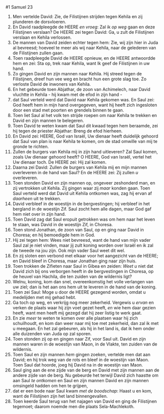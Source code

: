 #1 Samuel 23
1. Men vertelde David: Zie, de Filistijnen strijden tegen Kehila en zij plunderen de dorsvloeren.
2. En David raadpleegde de HEERE *en vroeg*: Zal ik *op weg* gaan en deze Filistijnen verslaan? De HEERE zei tegen David: Ga, u zult de Filistijnen verslaan en Kehila verlossen.
3. De mannen van David zeiden echter tegen hem: Zie, wij zijn hier in Juda al bevreesd; hoeveel te meer als wij naar Kehila, naar de gelederen van de Filistijnen zullen gaan.
4. Toen raadpleegde David de HEERE opnieuw, en de HEERE antwoordde hem en zei: Sta op, trek naar Kehila, want Ik geef de Filistijnen in uw hand.
5. Zo gingen David en zijn mannen naar Kehila. Hij streed tegen de Filistijnen, dreef hun vee weg en bracht hun een grote slag toe. Zo verloste David de inwoners van Kehila.
6. En het gebeurde toen Abjathar, de zoon van Achimelech, naar David vluchtte in Kehila - hij kwam met de efod in zijn hand -
7. dat Saul verteld werd dat David naar Kehila gekomen was. En Saul zei: God heeft hem in mijn hand overgegeven, want hij heeft zich ingesloten door een stad met poorten en grendels binnen te gaan.
8. Toen liet Saul al het volk ten strijde roepen om naar Kehila te trekken en David en zijn mannen te belegeren.
9. Toen David te weten kwam dat Saul dit kwaad tegen hem beraamde, zei hij tegen de priester Abjathar: Breng de efod hierheen.
10. En David zei: HEERE, God van Israël, Uw dienaar heeft duidelijk gehoord dat Saul van plan is naar Kehila te komen, om de stad omwille van mij te gronde te richten.
11. Zullen de burgers van Kehila mij in zijn hand uitleveren? Zal Saul komen, zoals Uw dienaar gehoord heeft? O HEERE, God van Israël, vertel het Uw dienaar toch. De HEERE zei: Hij zal komen.
12. Daarna zei David: Zullen de burgers van Kehila mij en mijn mannen overleveren in de hand van Saul? En de HEERE zei: Zij zullen *u* overleveren.
13. Toen stonden David en zijn mannen op, ongeveer zeshonderd man, en zij vertrokken uit Kehila. Zij gingen waar zij *maar* konden gaan. Toen Saul verteld werd dat David uit Kehila ontkomen was, zag hij ervan af *daarheen* uit te trekken.
14. David verbleef in de woestijn in de bergvestingen; hij verbleef in het bergland in de woestijn Zif. Saul zocht hem alle dagen, maar God gaf hem niet over in zijn hand.
15. Toen David zag dat Saul eropuit getrokken was om hem naar het leven te staan, was David in de woestijn Zif, in Choresa.
16. Toen stond Jonathan, de zoon van Saul, op en ging naar David in Choresa; en hij bemoedigde hem in God.
17. Hij zei tegen hem: Wees niet bevreesd, want de hand van mijn vader Saul zal je niet vinden, maar jij zult koning worden over Israël en ik zal de tweede na jou zijn. Ook mijn vader Saul weet dit wel.
18. En zij sloten een verbond met elkaar voor het aangezicht van de HEERE; en David bleef in Choresa, maar Jonathan ging naar zijn huis.
19. Toen trokken de Zifieten naar Saul in Gibea en zeiden: *Weet u* niet dat David zich bij ons verborgen heeft in de bergvestingen in Choresa, op de heuvel van Hachila, die ten zuiden van de wildernis ligt?
20. Welnu, koning, kom dan snel, overeenkomstig het volle verlangen van uw ziel; dan is het aan ons hem uit te leveren in de hand van de koning.
21. Toen zei Saul: Moge u door de HEERE gezegend worden, omdat u medelijden met mij gehad hebt.
22. Ga toch op weg, en verkrijg nog meer zekerheid. Vergewis u *ervan* en verken de plaats waar hij zijn voet gezet heeft, *en* wie hem daar gezien heeft, want men heeft mij gezegd dat hij zeer listig te werk gaat.
23. En zie *meer* te weten te komen over alle plaatsen waar hij zich schuilhoudt, en kom dan weer naar mij toe met zekerheid, dan zal ik met u meegaan. En het zal gebeuren, als hij in het land is, dat ik hem onder alle duizenden van Juda op zal sporen.
24. Toen stonden zij op en gingen naar Zif, voor Saul uit. David en zijn mannen waren in de woestijn van Maon, in de Vlakte, ten zuiden van de wildernis.
25. Toen Saul en zijn mannen *hem* gingen zoeken, vertelde men dat aan David; en hij trok weg van de rots en bleef in de woestijn van Maon. Toen Saul dat hoorde, joeg hij David na in de woestijn van Maon.
26. Saul ging aan de ene zijde van de berg en David met zijn mannen aan de andere zijde van de berg. Nu gebeurde het terwijl David zich haastte om aan Saul *te ontkomen* en Saul en zijn mannen David en zijn mannen omsingeld hadden om hen te grijpen,
27. dat er een bode naar Saul kwam *met de boodschap*: Haast u en kom, want de Filistijnen zijn het land binnengevallen.
28. Toen keerde Saul terug van het najagen van David en ging de Filistijnen tegemoet; daarom noemde men die plaats Sela-Machlekoth.
